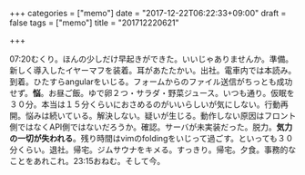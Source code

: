 +++
categories = ["memo"]
date = "2017-12-22T06:22:33+09:00"
draft = false
tags = ["memo"]
title = "201712220621"

+++

07:20むくり。ほんの少しだけ早起きができた。いいじゃありませんか。準備。新しく導入したイヤーマフを装着。耳があたたかい。出社。電車内では本読み。到着。ひたすらangularをいじる。フォームからのファイル送信がちっとも成功せず。**悩**。お昼ご飯。ゆで卵２つ・サラダ・野菜ジュース。いつも通り。仮眠を３０分。本当は１５分くらいにおさめるのがいいらしいが気にしない。行動再開。悩みは続いている。解決しない。疑いが生じる。動作しない原因はフロント側ではなくAPI側ではないだろうか。確認。サーバが未実装だった。脱力。**気力の一切が失われる**。残り時間はvimのfoldingをいじって過ごす。といっても３０分くらい。退社。帰宅。ジムサウナをキメる。すっきり。帰宅。夕食。事務的なことをあれこれ。23:15おねむ。そして今。
